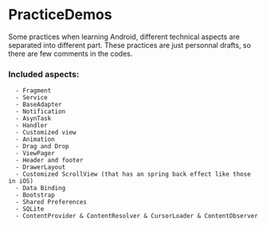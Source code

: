 # PracticeDemos
Some practices when learning Android, different technical aspects are separated into different part. These practices are just personnal drafts, so there are few comments in the codes.

### Included aspects: ###
```
  - Fragment
  - Service
  - BaseAdapter
  - Notification
  - AsynTask
  - Handler 
  - Customized view
  - Animation
  - Drag and Drop
  - ViewPager
  - Header and footer
  - DrawerLayout
  - Customized ScrollView (that has an spring back effect like those in iOS)
  - Data Binding
  - Bootstrap
  - Shared Preferences
  - SQLite
  - ContentProvider & ContentResolver & CursorLoader & ContentObserver
```
